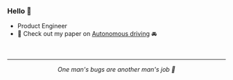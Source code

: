 ### Hello 👋

- Product Engineer
- 📜 Check out my paper on [Autonomous driving](https://drive.google.com/file/d/1G4yC_iow7yLuFtWMVnduiUP7svXtMV3G/view) 🚘

<br>

</p>
<hr \>
<p align="center">
   <i>One man's bugs are another man's job 🐛</i>
</p> 

